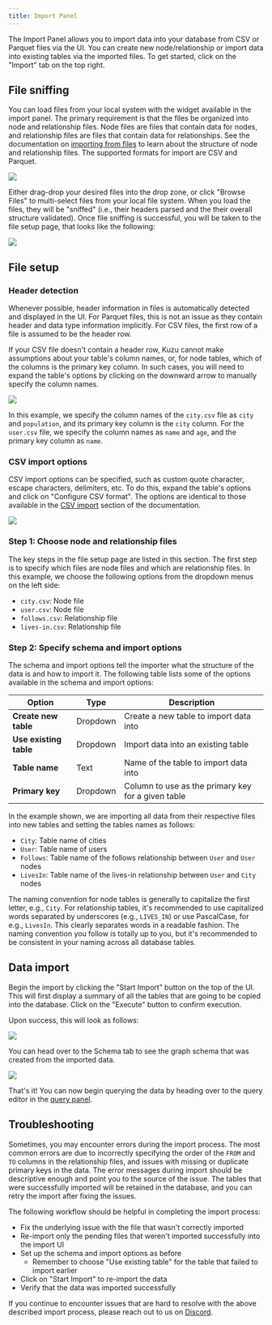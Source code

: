 ```yaml
---
title: Import Panel
---
```


The Import Panel allows you to import data into your database from CSV or Parquet files via the UI.
You can create new node/relationship or import data into existing tables via the imported
files. To get started, click on the "Import" tab on the top right.

## File sniffing

You can load files from your local system with the widget available in the import panel.
The primary requirement is that the files be organized into node and relationship files. Node files
are files that contain data for nodes, and relationship files are files that contain data for relationships.
See the documentation on [importing from files](/import/) to learn about the structure of node and relationship files.
The supported formats for import are CSV and Parquet.

<img src="/img/visualization/import-panel-intro.png" />

Either drag-drop your desired files into the drop zone, or click "Browse Files" to
multi-select files from your local file system. When you load the files, they will
be "sniffed" (i.e., their headers parsed and the their overall structure validated).
Once file sniffing is successful, you will be taken to the file setup page, that looks like the
following:

<img src="/img/visualization/import-panel-file-setup.png" />

## File setup

### Header detection

Whenever possible, header information in files is automatically detected and displayed in the UI. For
Parquet files, this is not an issue as they contain header and data type information implicitly. For CSV files,
the first row of a file is assumed to be the header row.

If your CSV file doesn't contain a header row, Kuzu cannot make assumptions about your table's column names,
or, for node tables, which of the columns is the primary key column. In such cases, you will need to
expand the table's options by clicking on the downward arrow to manually specify the column names.

<img src="/img/visualization/import-panel-header-detection.png" />

In this example, we specify the column names of the `city.csv` file as `city` and `population`,
and its primary key column is the `city` column. For the `user.csv` file, we specify the column names
as `name` and `age`, and the primary key column as `name`.

### CSV import options

CSV import options can be specified, such as custom quote character, escape characters, delimiters, etc.
To do this, expand the table's options and click on "Configure CSV format". The options are identical
to those available in the [CSV import](/import/csv/) section of the documentation.

<img src="/img/visualization/import-panel-csv-config.png" />

### Step 1: Choose node and relationship files

The key steps in the file setup page are listed in this section.
The first step is to specify which files are node files and which are relationship files.
In this example, we choose the following options from the dropdown menus on the left side:

- `city.csv`: Node file
- `user.csv`: Node file
- `follows.csv`: Relationship file
- `lives-in.csv`: Relationship file

### Step 2: Specify schema and import options

The schema and import options tell the importer what the structure of the data is and how to import it.
The following table lists some of the options available in the schema and import options:

Option | Type | Description
--- | --- | ---
**Create new table** | Dropdown | Create a new table to import data into
**Use existing table** | Dropdown | Import data into an existing table
**Table name** | Text | Name of the table to import data into
**Primary key** | Dropdown | Column to use as the primary key for a given table

In the example shown, we are importing all data from their respective files into new tables and
setting the tables names as follows:

- `City`: Table name of cities
- `User`: Table name of users
- `Follows`: Table name of the follows relationship between `User` and `User` nodes
- `LivesIn`: Table name of the lives-in relationship between `User` and `City` nodes

The naming convention for node tables is generally to capitalize the first letter, e.g., `City`. For relationship tables,
it's recommended to use capitalized words separated by underscores (e.g., `LIVES_IN`) or use PascalCase, for e.g., `LivesIn`.
This clearly separates words in a readable fashion. The naming convention you follow is totally up to
you, but it's recommended to be consistent in your naming across all database tables.

## Data import

Begin the import by clicking the "Start Import" button on the top of the UI. This will first display
a summary of all the tables that are going to be copied into the database. Click on the "Execute"
button to confirm execution.

Upon success, this will look as follows:

<img src="/img/visualization/import-panel-success.png" />

You can head over to the Schema tab to see the graph schema that was created from the imported data.

<img src="/img/visualization/schema-panel.png" />

That's it! You can now begin querying the data by heading over to the query editor in the
[query panel](/visualization/kuzu-explorer/query-panel/).

## Troubleshooting

Sometimes, you may encounter errors during the import process. The most common errors are due to
incorrectly specifying the order of the `FROM` and `TO` columns in the relationship files, and
issues with missing or duplicate primary keys in the data. The error messages during import should be
descriptive enough and point you to the source of the issue. The tables that were successfully
imported will be retained in the database, and you can retry the import after fixing the issues.

The following workflow should be helpful in completing the import process:

- Fix the underlying issue with the file that wasn't correctly imported
- Re-import only the pending files that weren't imported successfully into the import UI
- Set up the schema and import options as before
  - Remember to choose "Use existing table" for the table that failed to import earlier
- Click on "Start Import" to re-import the data
- Verify that the data was imported successfully

If you continue to encounter issues that are hard to resolve with the above described import process,
please reach out to us on [Discord](https://kuzudb.com/chat).
